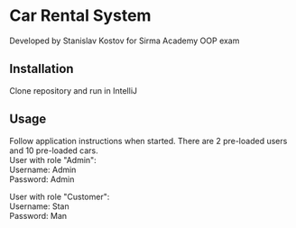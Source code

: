 # Car Rental System

Developed by Stanislav Kostov for Sirma Academy OOP exam

## Installation

Clone repository and run in IntelliJ

## Usage
Follow application instructions when started.
There are 2 pre-loaded users and 10 pre-loaded cars.  
User with role "Admin":  
Username: Admin  
Password: Admin    

User with role "Customer":  
Username: Stan  
Password: Man  

